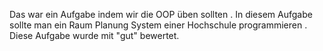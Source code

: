 Das war ein Aufgabe indem wir die OOP üben sollten . In diesem Aufgabe sollte man ein Raum Planung System einer Hochschule programmieren . Diese Aufgabe wurde mit "gut" bewertet.
